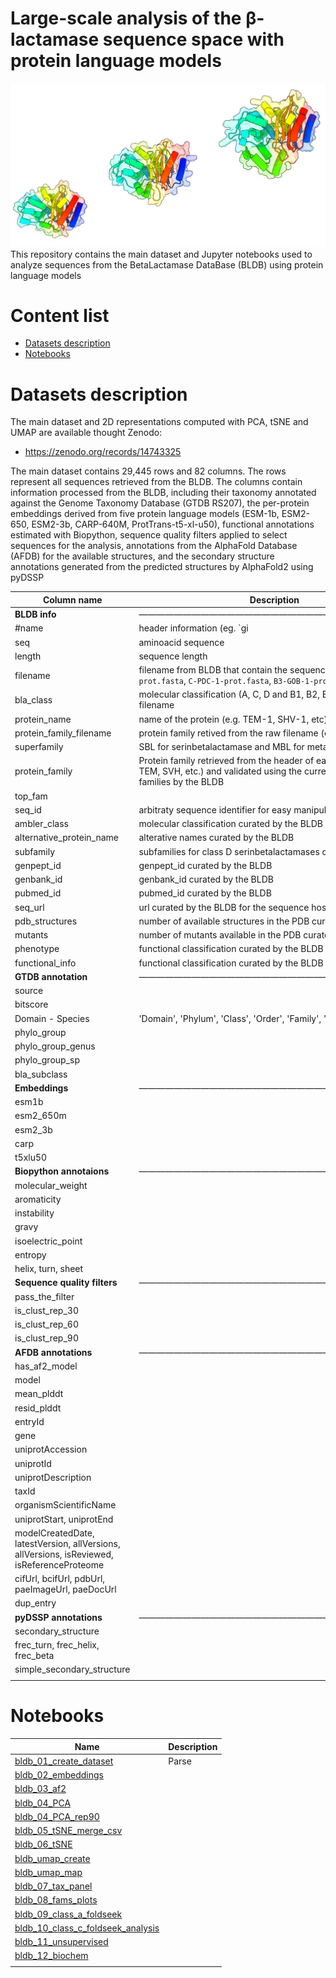 # Large-scale analysis of the β-lactamase sequence space with protein language models
<img src="https://github.com/miangoar/protein_language_models_for_betalactamases_analysis/blob/main/images/blas.png" alt="Texto alternativo">
This repository contains the main dataset and Jupyter notebooks used to analyze sequences from the BetaLactamase DataBase (BLDB) using protein language models

# Content list
- [Datasets description](https://github.com/miangoar/Betalactamase-analysis-with-machine-learning?tab=readme-ov-file#datasets-description)
- [Notebooks](https://github.com/miangoar/Betalactamase-analysis-with-machine-learning?tab=readme-ov-file#notebooks)

# Datasets description 

The main dataset and 2D representations computed with PCA, tSNE and UMAP are available thought Zenodo:
- <https://zenodo.org/records/14743325>

The main dataset contains 29,445 rows and 82 columns. The rows represent all sequences retrieved from the BLDB. The columns contain information processed from the BLDB, including their taxonomy annotated against the Genome Taxonomy Database (GTDB RS207), the per-protein embeddings derived from five protein language models (ESM-1b, ESM2-650, ESM2-3b, CARP-640M, ProtTrans-t5-xl-u50), functional annotations estimated with Biopython, sequence quality filters applied to select sequences for the analysis, annotations from the AlphaFold Database (AFDB) for the available structures, and the secondary structure annotations generated from the predicted structures by AlphaFold2 using pyDSSP

| Column name | Description | 
|-----------|-----------| 
| **BLDB info** | ——————————————————————————————— |
| #name |  header information (eg. `gi|30230644|gb|AAP20891.1|TEM-1| class A broad-spectrum beta-lactamase TEM-1`)|
| seq | aminoacid sequence  |
| length | sequence length |
| filename | filename from BLDB that contain the sequence (eg `A-TEM-1-prot.fasta`, `C-PDC-1-prot.fasta`, `B3-GOB-1-prot.fasta`	)|
| bla_class | molecular classification (A, C, D and B1, B2, B3) parsed from the filename |
| protein_name | name of the protein (e.g. TEM-1, SHV-1, etc) |
| protein_family_filename | protein family retived from the raw filename (eg. TEM, SVH, etc) |
| superfamily | SBL for serinbetalactamase and MBL for metalobetalactamase |
| protein_family | Protein family retrieved from the header of each sequence (e.g., TEM, SVH, etc.) and validated using the current list of recognized families by the BLDB |
| top_fam |  |
| seq_id | arbitraty sequence identifier for easy manipulation |
| ambler_class | molecular classification curated by the BLDB |
| alternative_protein_name | alterative names curated by the BLDB |
| subfamily | subfamilies for class D serinbetalactamases curated by the BLDB |
| genpept_id | genpept_id curated by the BLDB |
| genbank_id | genbank_id curated by the BLDB |
| pubmed_id | pubmed_id curated by the BLDB|
| seq_url | url curated by the BLDB for the sequence hosted in NCBI  |
| pdb_structures | number of available structures in the PDB curated by the BLDB |
| mutants | number of mutants available in the PDB curated by the BLDB |
| phenotype | functional classification curated by the BLDB |
| functional_info | functional classification curated by the BLDB |
| **GTDB annotation** | ——————————————————————————————— |
| source |  |
| bitscore |  |
| Domain - Species | 'Domain', 'Phylum', 'Class', 'Order', 'Family', 'Genus', 'Species' |
| phylo_group |  |
| phylo_group_genus |  |
| phylo_group_sp |  |
| bla_subclass |  |
| **Embeddings** |  ——————————————————————————————— |
| esm1b |  |
| esm2_650m |  |
| esm2_3b |  |
| carp |  |
| t5xlu50 |  |
| **Biopython annotaions** | ——————————————————————————————— |
| molecular_weight |  |
| aromaticity |  |
| instability |  |
| gravy |  |
| isoelectric_point |  |
| entropy |  |
| helix, turn, sheet |  |
| **Sequence quality filters** |  ——————————————————————————————— |
| pass_the_filter |  |
| is_clust_rep_30 |  |
| is_clust_rep_60 |  |
| is_clust_rep_90 |  |
| **AFDB annotations** |  ——————————————————————————————— |
| has_af2_model |  |
| model |  |
| mean_plddt |  |
| resid_plddt |  |
| entryId |  |
| gene |  |
| uniprotAccession |  |
| uniprotId |  |
| uniprotDescription |  |
| taxId |  |
| organismScientificName |  |
| uniprotStart, uniprotEnd |  |
| modelCreatedDate, latestVersion, allVersions, allVersions, isReviewed, isReferenceProteome |  |
| cifUrl, bcifUrl, pdbUrl, paeImageUrl, paeDocUrl |  |
| dup_entry |  |
| **pyDSSP annotations** |  ——————————————————————————————— |
| secondary_structure |  |
| frec_turn, frec_helix, frec_beta  |  |
| simple_secondary_structure |  |
|  |  |



# Notebooks 

| Name | Description | 
|-----------|-----------| 
| [bldb_01_create_dataset](https://github.com/miangoar/Betalactamase-analysis-with-machine-learning/blob/main/notebooks/bldb_01_create_dataset.ipynb) | Parse |
| [bldb_02_embeddings](https://github.com/miangoar/Betalactamase-analysis-with-machine-learning/blob/main/notebooks/bldb_02_embeddings.ipynb) |  |
| [bldb_03_af2](https://github.com/miangoar/Betalactamase-analysis-with-machine-learning/blob/main/notebooks/bldb_03_af2.ipynb) |  |
| [bldb_04_PCA](https://github.com/miangoar/Betalactamase-analysis-with-machine-learning/blob/main/notebooks/bldb_04_PCA.ipynb) |  |
| [bldb_04_PCA_rep90](https://github.com/miangoar/Betalactamase-analysis-with-machine-learning/blob/main/notebooks/bldb_04_PCA_rep90.ipynb) |  |
| [bldb_05_tSNE_merge_csv](https://github.com/miangoar/Betalactamase-analysis-with-machine-learning/blob/main/notebooks/bldb_05_tSNE_merge_csv.ipynb) |  |
| [bldb_06_tSNE](https://github.com/miangoar/Betalactamase-analysis-with-machine-learning/blob/main/notebooks/bldb_06_tSNE.ipynb) |  |
| [bldb_umap_create](https://github.com/miangoar/Betalactamase-analysis-with-machine-learning/blob/main/notebooks/bldb_umap_create.ipynb) |  |
| [bldb_umap_map](https://github.com/miangoar/Betalactamase-analysis-with-machine-learning/blob/main/notebooks/bldb_umap_map.ipynb) |  |
| [bldb_07_tax_panel](https://github.com/miangoar/Betalactamase-analysis-with-machine-learning/blob/main/notebooks/bldb_07_tax_panel.ipynb) |  |
| [bldb_08_fams_plots](https://github.com/miangoar/Betalactamase-analysis-with-machine-learning/blob/main/notebooks/bldb_08_fams_plots.ipynb) |  |
| [bldb_09_class_a_foldseek](https://github.com/miangoar/Betalactamase-analysis-with-machine-learning/blob/main/notebooks/bldb_09_class_a_foldseek.ipynb) |  |
| [bldb_10_class_c_foldseek_analysis](https://github.com/miangoar/Betalactamase-analysis-with-machine-learning/blob/main/notebooks/bldb_10_class_c_foldseek_analysis.ipynb) |  |
| [bldb_11_unsupervised](https://github.com/miangoar/Betalactamase-analysis-with-machine-learning/blob/main/notebooks/bldb_11_unsupervised.ipynb) |  |
| [bldb_12_biochem](https://github.com/miangoar/Betalactamase-analysis-with-machine-learning/blob/main/notebooks/bldb_12_biochem.ipynb) |  |
| []() |  |
